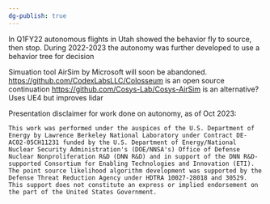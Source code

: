 ```yaml
---
dg-publish: true
---
```

In Q1FY22 autonomous flights in Utah showed the behavior fly to source, then stop. 
During 2022-2023 the autonomy was further developed to use a behavior tree for decision 


Simuation tool AirSim by Microsoft will soon be abandoned.
https://github.com/CodexLabsLLC/Colosseum is an open source continuation
https://github.com/Cosys-Lab/Cosys-AirSim is an alternative? Uses UE4 but improves lidar

Presentation disclaimer for work done on autonomy, as of Oct 2023:

```
This work was performed under the auspices of the U.S. Department of Energy by Lawrence Berkeley National Laboratory under Contract DE-AC02-05CH11231 funded by the U.S. Department of Energy/National Nuclear Security Administration's (DOE/NNSA's) Office of Defense Nuclear Nonproliferation R&D (DNN R&D) and in support of the DNN R&D-supported Consortium for Enabling Technologies and Innovation (ETI).
The point source likelihood algorithm development was supported by the Defense Threat Reduction Agency under HDTRA 10027-28018 and 30529. This support does not constitute an express or implied endorsement on the part of the United States Government.
```
